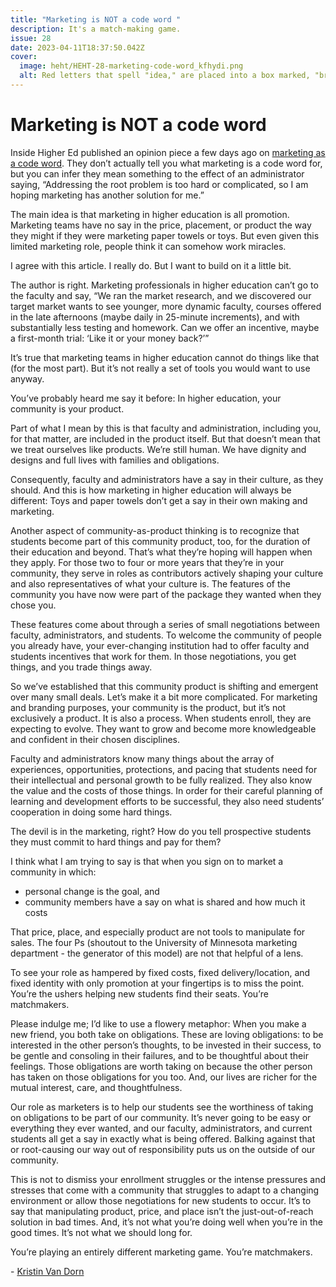 ```yaml
---
title: "Marketing is NOT a code word "
description: It's a match-making game.
issue: 28
date: 2023-04-11T18:37:50.042Z
cover:
  image: heht/HEHT-28-marketing-code-word_kfhydi.png
  alt: Red letters that spell "idea," are placed into a box marked, "brain."
---
```

# Marketing is NOT a code word

Inside Higher Ed published an opinion piece a few days ago on [marketing as a code word](https://www.insidehighered.com/blogs/call-action-marketing-and-communications-higher-education/marketing-code-word). They don’t actually tell you what marketing is a code word for, but you can infer they mean something to the effect of an administrator saying, “Addressing the root problem is too hard or complicated, so I am hoping marketing has another solution for me.”  

The main idea is that marketing in higher education is all promotion. Marketing teams have no say in the price, placement, or product the way they might if they were marketing paper towels or toys. But even given this limited marketing role, people think it can somehow work miracles.

I agree with this article. I really do. But I want to build on it a little bit. 

The author is right. Marketing professionals in higher education can’t go to the faculty and say, “We ran the market research, and we discovered our target market wants to see younger, more dynamic faculty, courses offered in the late afternoons (maybe daily in 25-minute increments), and with substantially less testing and homework. Can we offer an incentive, maybe a first-month trial: ‘Like it or your money back?’”

It’s true that marketing teams in higher education cannot do things like that (for the most part). But it’s not really a set of tools you would want to use anyway. 

You’ve probably heard me say it before: In higher education, your community is your product. 

Part of what I mean by this is that faculty and administration, including you, for that matter, are included in the product itself. But that doesn’t mean that we treat ourselves like products. We’re still human. We have dignity and designs and full lives with families and obligations. 

Consequently, faculty and administrators have a say in their culture, as they should. And this is how marketing in higher education will always be different: Toys and paper towels don’t get a say in their own making and marketing. 

Another aspect of community-as-product thinking is to recognize that students become part of this community product, too, for the duration of their education and beyond. That’s what they’re hoping will happen when they apply. For those two to four or more years that they’re in your community, they serve in roles as contributors actively shaping your culture and also representatives of what your culture is. The features of the community you have now were part of the package they wanted when they chose you. 

These features come about through a series of small negotiations between faculty, administrators, and students. To welcome the community of people you already have, your ever-changing institution had to offer faculty and students incentives that work for them. In those negotiations, you get things, and you trade things away. 

So we’ve established that this community product is shifting and emergent over many small deals. Let’s make it a bit more complicated. For marketing and branding purposes, your community is the product, but it’s not exclusively a product. It is also a process. When students enroll, they are expecting to evolve. They want to grow and become more knowledgeable and confident in their chosen disciplines. 

Faculty and administrators know many things about the array of experiences, opportunities, protections, and pacing that students need for their intellectual and personal growth to be fully realized. They also know the value and the costs of those things. In order for their careful planning of learning and development efforts to be successful, they also need students’ cooperation in doing some hard things. 

The devil is in the marketing, right? How do you tell prospective students they must commit to hard things and pay for them?  

I think what I am trying to say is that when you sign on to market a community in which: 

* personal change is the goal, and 
* community members have a say on what is shared and how much it costs

That price, place, and especially product are not tools to manipulate for sales. The four Ps (shoutout to the University of Minnesota marketing department - the generator of this model) are not that helpful of a lens. 

To see your role as hampered by fixed costs, fixed delivery/location, and fixed identity with only promotion at your fingertips is to miss the point. You’re the ushers helping new students find their seats. You’re matchmakers. 

Please indulge me; I’d like to use a flowery metaphor: When you make a new friend, you both take on obligations. These are loving obligations: to be interested in the other person’s thoughts, to be invested in their success, to be gentle and consoling in their failures, and to be thoughtful about their feelings. Those obligations are worth taking on because the other person has taken on those obligations for you too. And, our lives are richer for the mutual interest, care, and thoughtfulness. 

Our role as marketers is to help our students see the worthiness of taking on obligations to be part of our community. It’s never going to be easy or everything they ever wanted, and our faculty, administrators, and current students all get a say in exactly what is being offered. Balking against that or root-causing our way out of responsibility puts us on the outside of our community. 

This is not to dismiss your enrollment struggles or the intense pressures and stresses that come with a community that struggles to adapt to a changing environment or allow those negotiations for new students to occur. It’s to say that manipulating product, price, and place isn’t the just-out-of-reach solution in bad times. And, it’s not what you’re doing well when you’re in the good times. It’s not what we should long for. 

You’re playing an entirely different marketing game. You’re matchmakers. 

\- [Kristin Van Dorn](https://twitter.com/yossariansghost)